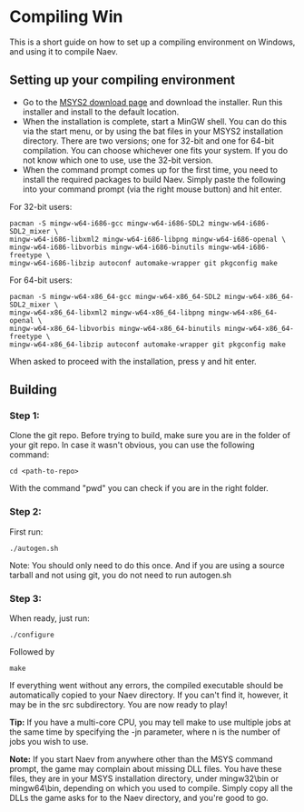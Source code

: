 # Compiling Win
This is a short guide on how to set up a compiling environment on Windows, and using it to compile Naev.

## Setting up your compiling environment
* Go to the [MSYS2 download page](http://sourceforge.net/projects/msys2/?source=typ_redirect) and download the installer. Run this installer and install to the default location.
* When the installation is complete, start a MinGW shell. You can do this via the start menu, or by using the bat files in your MSYS2 installation directory. There are two versions; one for 32-bit and one for 64-bit compilation. You can choose whichever one fits your system. If you do not know which one to use, use the 32-bit version.
* When the command prompt comes up for the first time, you need to install the required packages to build Naev. Simply paste the following into your command prompt (via the right mouse button) and hit enter.

For 32-bit users:
```
pacman -S mingw-w64-i686-gcc mingw-w64-i686-SDL2 mingw-w64-i686-SDL2_mixer \
mingw-w64-i686-libxml2 mingw-w64-i686-libpng mingw-w64-i686-openal \
mingw-w64-i686-libvorbis mingw-w64-i686-binutils mingw-w64-i686-freetype \
mingw-w64-i686-libzip autoconf automake-wrapper git pkgconfig make
```
For 64-bit users:
```
pacman -S mingw-w64-x86_64-gcc mingw-w64-x86_64-SDL2 mingw-w64-x86_64-SDL2_mixer \
mingw-w64-x86_64-libxml2 mingw-w64-x86_64-libpng mingw-w64-x86_64-openal \
mingw-w64-x86_64-libvorbis mingw-w64-x86_64-binutils mingw-w64-x86_64-freetype \
mingw-w64-x86_64-libzip autoconf automake-wrapper git pkgconfig make
```
When asked to proceed with the installation, press y and hit enter.

## Building
### Step 1:

Clone the git repo. Before trying to build, make sure you are in the folder of your git repo. In case it wasn't obvious, you can use the following command:

```
cd <path-to-repo>
```

With the command "pwd" you can check if you are in the right folder.

### Step 2:

First run:

```
./autogen.sh
```
Note: You should only need to do this once. And if you are using a source tarball and not using git, you do not need to run autogen.sh

### Step 3:

When ready, just run:

```
./configure
```

Followed by

```
make
```

If everything went without any errors, the compiled executable should be automatically copied to your Naev directory. If you can't find it, however, it may be in the src subdirectory. You are now ready to play!

**Tip:** If you have a multi-core CPU, you may tell make to use multiple jobs at the same time by specifying the -jn parameter, where n is the number of jobs you wish to use.

**Note:** If you start Naev from anywhere other than the MSYS command prompt, the game may complain about missing DLL files. You have these files, they are in your MSYS installation directory, under mingw32\bin or mingw64\bin, depending on which you used to compile. Simply copy all the DLLs the game asks for to the Naev directory, and you're good to go.